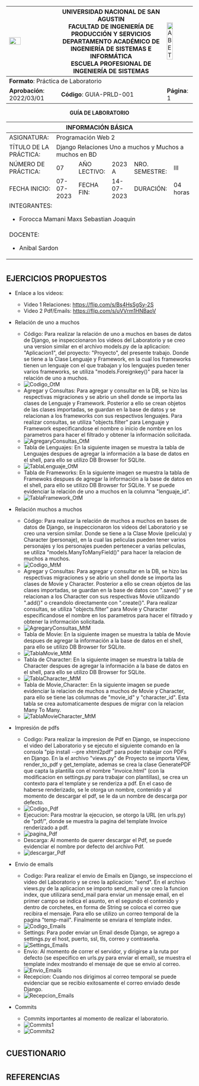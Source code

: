 <div align="center">
<table>
    <theader>
        <tr>
            <td><img src="https://github.com/rescobedoq/pw2/blob/main/epis.png?raw=true" style="width:50%; height:auto"/></td>
            <th>
                <span style="font-weight:bold;">UNIVERSIDAD NACIONAL DE SAN AGUSTIN</span><br />
                <span style="font-weight:bold;">FACULTAD DE INGENIERÍA DE PRODUCCIÓN Y SERVICIOS</span><br />
                <span style="font-weight:bold;">DEPARTAMENTO ACADÉMICO DE INGENIERÍA DE SISTEMAS E INFORMÁTICA</span><br />
                <span style="font-weight:bold;">ESCUELA PROFESIONAL DE INGENIERÍA DE SISTEMAS</span>
            </th>
            <td><img src="https://github.com/rescobedoq/pw2/blob/main/abet.png?raw=true" alt="ABET" style="width:50%; height:auto"/></td>
        </tr>
    </theader>
    <tbody>
        <tr><td colspan="3"><span style="font-weight:bold;">Formato</span>: Práctica de Laboratorio</td></tr>
        <tr><td><span style="font-weight:bold;">Aprobación</span>:  2022/03/01</td><td><span style="font-weight:bold;">Código</span>: GUIA-PRLD-001</td><td><span style="font-weight:bold;">Página</span>: 1</td></tr>
    </tbody>
</table>
</div>

<div align="center">
<span style="font-weight:bold;">GUÍA DE LABORATORIO</span><br />
</div>


<table>
<theader>
<tr><th colspan="6">INFORMACIÓN BÁSICA</th></tr>
</theader>
<tbody>
<tr><td>ASIGNATURA:</td><td colspan="5">Programación Web 2</td></tr>
<tr><td>TÍTULO DE LA PRÁCTICA:</td><td colspan="5">Django Relaciones Uno a muchos y Muchos a muchos en BD</td></tr>
<tr>
<td>NÚMERO DE PRÁCTICA:</td><td>07</td><td>AÑO LECTIVO:</td><td>2023 A</td><td>NRO. SEMESTRE:</td><td>III</td>
</tr>
<tr>
<td>FECHA INICIO:</td><td>07-07-2023</td><td>FECHA FIN:</td><td>14-07-2023</td><td>DURACIÓN:</td><td>04 horas</td>
</tr>
<tr><td colspan="6">INTEGRANTES:
    <ul>
        <li>Forocca Mamani Maxs Sebastian Joaquin</li>
    </ul>
</td>
</<tr>
<tr><td colspan="6">DOCENTE:
<ul>
<li>Anibal Sardon</li>
</ul>
</td>
</<tr>
</tdbody>
</table>


#


## EJERCICIOS PROPUESTOS
  - Enlace a los videos:
    - Video 1 Relaciones: https://flip.com/s/Bs4HsSgSy-2S 
    - Video 2 Pdf/Emails: https://flip.com/s/uVVrm1HNBaoV 
  - Relación de uno a muchos
    - Código: Para realizar la relación de uno a muchos en bases de datos de Django, se inspeccionaron los videos del Laboratorio y se creo una version similar en el archivo models.py de la aplicacion: "Aplicacion1", del proyecto: "Proyecto", del presente trabajo. Donde se tiene a la Clase Lenguaje y Framework, en la cual los frameworks tienen un lenguaje con el que trabajan y los lenguajes pueden tener varios frameworks, se utiliza "models.Foreignkey()" para hacer la relación de uno a muchos.
    - ![Codigo_OtM](imagenes/1-OtM_codigo.png)
    - Agregar y Consultas: Para agregar y consultar en la DB, se hizo las respectivas migraciones y se abrio un shell donde se importa las clases de Lenguaje y Framework. Posterior a ello se crean objetos de las clases importadas, se guardan en la base de datos y se relacionan a los frameworks con sus respectivos lenguajes. Para realizar consultas, se utiliza "objects.filter" para Lenguaje y Framework especificandose el nombre o inicio de nombre en los parametros para hacer el filtrado y obtener la información solicitada.
    - ![AgregaryConsultas_OtM](imagenes/1-OtM_Query.png)
    - Tabla de Lenguajes: En la siguiente imagen se muestra la tabla de Lenguajes despues de agregar la información a la base de datos en el shell, para ello se utilizo DB Browser for SQLite.
    - ![TablaLenguaje_OtM](imagenes/1-OtM_lenguaje.png)
    - Tabla de Frameworks: En la siguiente imagen se muestra la tabla de Framewoks despues de agregar la información a la base de datos en el shell, para ello se utilizo DB Browser for SQLite. Y se puede evidenciar la relación de uno a muchos en la columna "lenguaje_id".
    - ![TablaFramework_OtM](imagenes/1-OtM_framework.png)


  - Relación muchos a muchos
    - Código: Para realizar la relación de muchos a muchos en bases de datos de Django, se inspeccionaron los videos del Laboratorio y se creo una version similar. Donde se tiene a la Clase Movie (pelicula) y Character (personaje), en la cual las peliculas pueden tener varios personajes y los personajes pueden pertenecer a varias peliculas, se utiliza "models.ManyToManyField()" para hacer la relacion de muchos a muchos.
    - ![Codigo_MtM](imagenes/2-MtM_codigo.png)
    - Agregar y Consultas: Para agregar y consultar en la DB, se hizo las respectivas migraciones y se abrio un shell donde se importa las clases de Movie y Character. Posterior a ello se crean objetos de las clases importadas, se guardan en la base de datos con ".save()" y se relacionan a los Character con sus respectivas Movie utilizando ".add()" o creandolo directamente con ".create()". Para realizar consultas, se utiliza "objects.filter" para Movie y Character especificandose el nombre en los parametros para hacer el filtrado y obtener la información solicitada.
    - ![AgregaryConsultas_MtM](imagenes/2-MtM_Query.png)
    - Tabla de Movie: En la siguiente imagen se muestra la tabla de Movie despues de agregar la información a la base de datos en el shell, para ello se utilizo DB Browser for SQLite.
    - ![TablaMovie_MtM](imagenes/2-MtM_movie.png)
    - Tabla de Character: En la siguiente imagen se muestra la tabla de Character despues de agregar la información a la base de datos en el shell, para ello se utilizo DB Browser for SQLite.
    - ![TablaCharacter_MtM](imagenes/2-MtM_character.png)
    - Tabla de Movie_Character: En la siguiente imagen se puede evidenciar la relacion de muchos a muchos de Movie y Character, para ello se tiene las columnas de "movie_id" y "character_id". Esta tabla se crea automaticamente despues de migrar con la relacion Many To Many.
    - ![TablaMovieCharacter_MtM](imagenes/2-MtM_movie_character.png)

      
  - Impresión de pdfs
    - Codigo: Para realizar la impresion de Pdf en Django, se inspecciono el video del Laboratorio y se ejecuto el siguiente comando en la consola "pip install --pre xhtml2pdf" para poder trabajar con PDFs en Django. En la el archivo "views.py" de Proyecto se importa View, render_to_pdf y get_template, ademas se crea la clase GeneratePDF que capta la plantilla con el nombre "invoice.html" (con la modificacion en settings.py para trabajar con plantillas), se crea un contexto para el template y se renderiza a pdf. En el caso de haberse renderizado, se le otorga un nombre, contenido y al momento de descargar el pdf, se le da un nombre de descarga por defecto.
    - ![Codigo_Pdf](imagenes/3-Pdf_codigo.png)
    - Ejecucion: Para mostrar la ejecucion, se otorgo la URL (en urls.py) de "pdf/", donde se muestra la pagina del template Invoice renderizado a pdf.
    - ![pagina_Pdf](imagenes/3-Pdf_paginaInvoice.png)
    - Descarga: Al momento de querer descargar el Pdf, se puede evidenciar el nombre por defecto del archivo Pdf.
    - ![descargar_Pdf](imagenes/3-Pdf_descargarInvoice.png)
   
      
  - Envio de emails
    - Codigo: Para realizar el envio de Emails en Django, se inspecciono el video del Laboratorio y se creo la aplicacion: "send". En el archivo views.py de la aplicacion se importo send_mail y se creo la funcion index, que utilizara send_mail para enviar un mensaje email, en el primer campo se indica el asunto, en el segundo el contenido y dentro de corchetes, en forma de String se coloca el correo que recibira el mensaje. Para ello se utilizo un correo temporal de la pagina "temp-mail". Finalmente se enviara el template index.
    - ![Codigo_Emails](imagenes/4-Emails_codigo.png)
    - Settings: Para poder enviar un Email desde Django, se agrego a settings.py el host, puerto, ssl, tls, correo y contraseña.
    - ![Settings_Emails](imagenes/4-Emails_settings.png)
    - Envio: Al momento de correr el servidor, y dirigirse a la ruta por defecto (se especifico en urls.py para enviar el email), se muestra el template index mostrando el mensaje de que se envio al correo.
    - ![Envio_Emails](imagenes/4-Emails_envio.png)
    - Recepcion: Cuando nos dirigimos al correo temporal se puede evidenciar que se recibio exitosamente el correo enviado desde Django.
    - ![Recepcion_Emails](imagenes/4-Emails_recepcion.png)
   
       
  - Commits
    - Commits importantes al momento de realizar el laboratorio.
    - ![Commits1](imagenes/Commits1.png)
    - ![Commits2](imagenes/Commits2.png)
#

## CUESTIONARIO


#

## REFERENCIAS

#
